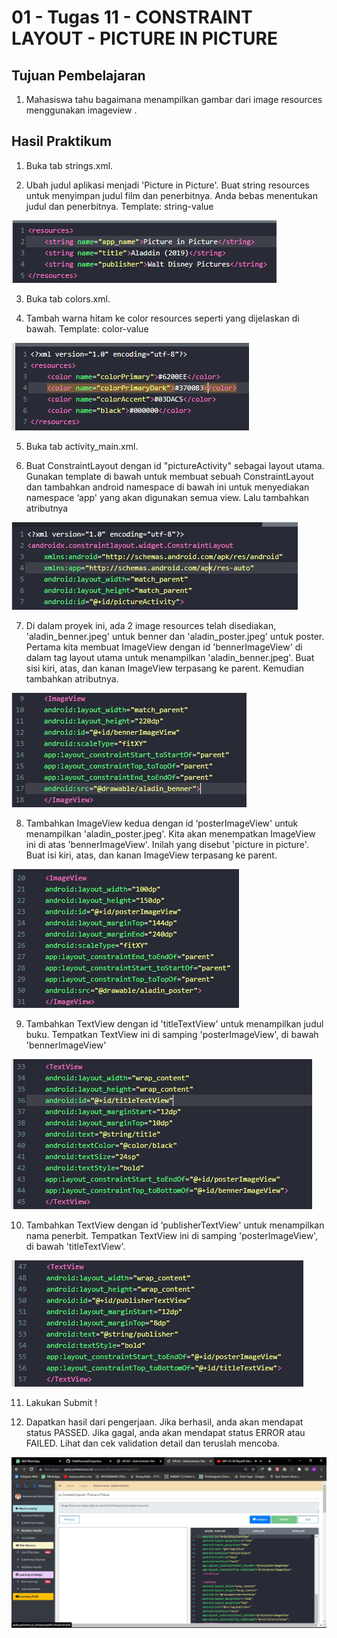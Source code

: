# 01 - Tugas 11 - CONSTRAINT LAYOUT - PICTURE IN PICTURE

## Tujuan Pembelajaran

1. Mahasiswa tahu bagaimana menampilkan gambar dari image resources menggunakan imageview .

## Hasil Praktikum

1. Buka tab strings.xml.

2. Ubah judul aplikasi menjadi 'Picture in Picture'. Buat string resources untuk menyimpan judul film dan penerbitnya. Anda bebas menentukan judul dan penerbitnya.
Template: <string name="string-name">string-value</string>

![Screenshot Gambar Source Code](img/jawab2.JPG)

3. Buka tab colors.xml.

4. Tambah warna hitam ke color resources seperti yang dijelaskan di bawah.
Template: <color name="color-name">color-value</color>

![Screenshot Gambar Source Code](img/jawab4.JPG)

5. Buka tab activity_main.xml.

6. Buat ConstraintLayout dengan id "pictureActivity" sebagai layout utama. Gunakan template di bawah untuk membuat sebuah ConstraintLayout dan tambahkan android namespace di bawah ini untuk menyediakan namespace ‘app' yang akan digunakan semua view. Lalu tambahkan atributnya

![Screenshot Gambar Source Code](img/jawab6.JPG)

7. Di dalam proyek ini, ada 2 image resources telah disediakan, 'aladin_benner.jpeg' untuk benner dan 'aladin_poster.jpeg' untuk poster. Pertama kita membuat ImageView dengan id 'bennerImageView' di dalam tag layout utama untuk menampilkan 'aladin_benner.jpeg'. Buat sisi kiri, atas, dan kanan ImageView terpasang ke parent. Kemudian tambahkan atributnya.

![Screenshot Gambar Source Code](img/jawab7.JPG)

8. Tambahkan ImageView kedua dengan id ‘posterImageView' untuk menampilkan 'aladin_poster.jpeg'. Kita akan menempatkan ImageView ini di atas 'bennerImageView'. Inilah yang disebut  'picture in picture'. Buat isi kiri, atas, dan kanan ImageView terpasang ke parent.

![Screenshot Gambar Source Code](img/jawab8.JPG)

9. Tambahkan TextView dengan id 'titleTextView' untuk menampilkan judul buku. Tempatkan TextView ini di samping 'posterImageView', di bawah 'bennerImageView'

![Screenshot Gambar Source Code](img/jawab9.JPG)

10. Tambahkan TextView dengan id ‘publisherTextView' untuk menampilkan nama penerbit. Tempatkan TextView ini di samping 'posterImageView', di bawah 'titleTextView'.

![Screenshot Gambar Source Code](img/jawab10.JPG)

11. Lakukan Submit !

12. Dapatkan hasil dari pengerjaan. Jika berhasil, anda akan mendapat status PASSED. Jika gagal, anda akan mendapat status ERROR atau FAILED. Lihat dan cek validation detail dan teruslah mencoba.

![Screenshot Gambar Source Code](img/jawab12.JPG)